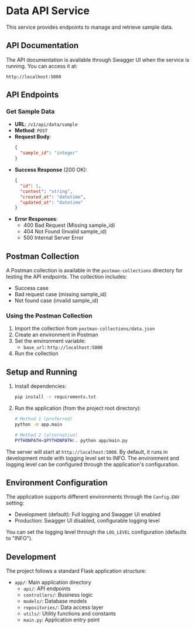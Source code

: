 # Data API Service

This service provides endpoints to manage and retrieve sample data.

## API Documentation

The API documentation is available through Swagger UI when the service is running. You can access it at:

```
http://localhost:5000
```

## API Endpoints

### Get Sample Data
- **URL**: `/v1/api/data/sample`
- **Method**: `POST`
- **Request Body**:
  ```json
  {
    "sample_id": "integer"
  }
  ```
- **Success Response** (200 OK):
  ```json
  {
    "id": 1,
    "content": "string",
    "created_at": "datetime",
    "updated_at": "datetime"
  }
  ```
- **Error Responses**:
  - 400 Bad Request (Missing sample_id)
  - 404 Not Found (Invalid sample_id)
  - 500 Internal Server Error

## Postman Collection

A Postman collection is available in the `postman-collections` directory for testing the API endpoints. The collection includes:
- Success case
- Bad request case (missing sample_id)
- Not found case (invalid sample_id)

### Using the Postman Collection

1. Import the collection from `postman-collections/data.json`
2. Create an environment in Postman
3. Set the environment variable:
   - `base_url`: `http://localhost:5000`
4. Run the collection

## Setup and Running

1. Install dependencies:
   ```bash
   pip install -r requirements.txt
   ```

2. Run the application (from the project root directory):
   ```bash
   # Method 1 (preferred)
   python -m app.main

   # Method 2 (alternative)
   PYTHONPATH=$PYTHONPATH:. python app/main.py
   ```

The server will start at `http://localhost:5000`. By default, it runs in development mode with logging level set to INFO. The environment and logging level can be configured through the application's configuration.

## Environment Configuration

The application supports different environments through the `Config.ENV` setting:
- Development (default): Full logging and Swagger UI enabled
- Production: Swagger UI disabled, configurable logging level

You can set the logging level through the `LOG_LEVEL` configuration (defaults to "INFO").

## Development

The project follows a standard Flask application structure:
- `app/`: Main application directory
  - `api/`: API endpoints
  - `controllers/`: Business logic
  - `models/`: Database models
  - `repositories/`: Data access layer
  - `utils/`: Utility functions and constants
  - `main.py`: Application entry point
